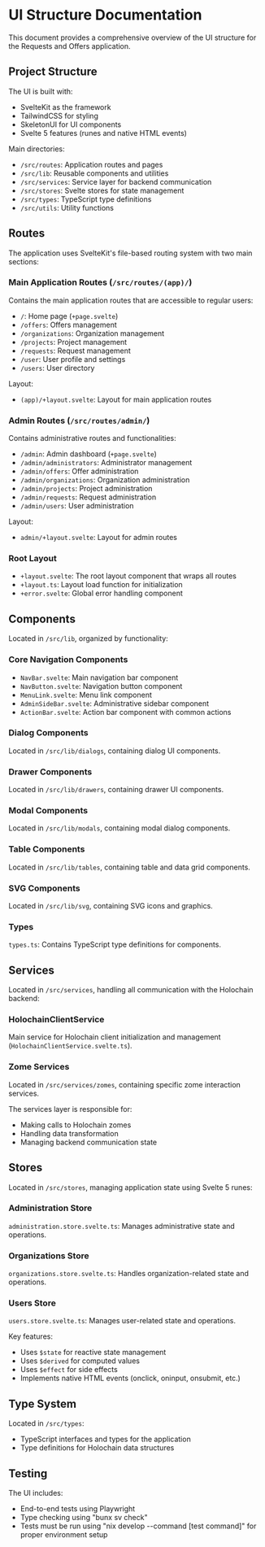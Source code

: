 # UI Structure Documentation

This document provides a comprehensive overview of the UI structure for the Requests and Offers application.

## Project Structure

The UI is built with:

- SvelteKit as the framework
- TailwindCSS for styling
- SkeletonUI for UI components
- Svelte 5 features (runes and native HTML events)

Main directories:

- `/src/routes`: Application routes and pages
- `/src/lib`: Reusable components and utilities
- `/src/services`: Service layer for backend communication
- `/src/stores`: Svelte stores for state management
- `/src/types`: TypeScript type definitions
- `/src/utils`: Utility functions

## Routes

The application uses SvelteKit's file-based routing system with two main sections:

### Main Application Routes (`/src/routes/(app)/`)

Contains the main application routes that are accessible to regular users:

- `/`: Home page (`+page.svelte`)
- `/offers`: Offers management
- `/organizations`: Organization management
- `/projects`: Project management
- `/requests`: Request management
- `/user`: User profile and settings
- `/users`: User directory

Layout:

- `(app)/+layout.svelte`: Layout for main application routes

### Admin Routes (`/src/routes/admin/`)

Contains administrative routes and functionalities:

- `/admin`: Admin dashboard (`+page.svelte`)
- `/admin/administrators`: Administrator management
- `/admin/offers`: Offer administration
- `/admin/organizations`: Organization administration
- `/admin/projects`: Project administration
- `/admin/requests`: Request administration
- `/admin/users`: User administration

Layout:

- `admin/+layout.svelte`: Layout for admin routes

### Root Layout

- `+layout.svelte`: The root layout component that wraps all routes
- `+layout.ts`: Layout load function for initialization
- `+error.svelte`: Global error handling component

## Components

Located in `/src/lib`, organized by functionality:

### Core Navigation Components

- `NavBar.svelte`: Main navigation bar component
- `NavButton.svelte`: Navigation button component
- `MenuLink.svelte`: Menu link component
- `AdminSideBar.svelte`: Administrative sidebar component
- `ActionBar.svelte`: Action bar component with common actions

### Dialog Components

Located in `/src/lib/dialogs`, containing dialog UI components.

### Drawer Components

Located in `/src/lib/drawers`, containing drawer UI components.

### Modal Components

Located in `/src/lib/modals`, containing modal dialog components.

### Table Components

Located in `/src/lib/tables`, containing table and data grid components.

### SVG Components

Located in `/src/lib/svg`, containing SVG icons and graphics.

### Types

`types.ts`: Contains TypeScript type definitions for components.

## Services

Located in `/src/services`, handling all communication with the Holochain backend:

### HolochainClientService

Main service for Holochain client initialization and management (`HolochainClientService.svelte.ts`).

### Zome Services

Located in `/src/services/zomes`, containing specific zome interaction services.

The services layer is responsible for:

- Making calls to Holochain zomes
- Handling data transformation
- Managing backend communication state

## Stores

Located in `/src/stores`, managing application state using Svelte 5 runes:

### Administration Store

`administration.store.svelte.ts`: Manages administrative state and operations.

### Organizations Store

`organizations.store.svelte.ts`: Handles organization-related state and operations.

### Users Store

`users.store.svelte.ts`: Manages user-related state and operations.

Key features:

- Uses `$state` for reactive state management
- Uses `$derived` for computed values
- Uses `$effect` for side effects
- Implements native HTML events (onclick, oninput, onsubmit, etc.)

## Type System

Located in `/src/types`:

- TypeScript interfaces and types for the application
- Type definitions for Holochain data structures

## Testing

The UI includes:

- End-to-end tests using Playwright
- Type checking using "bunx sv check"
- Tests must be run using "nix develop --command [test command]" for proper environment setup
